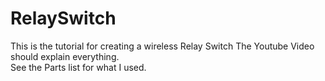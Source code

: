 # RelaySwitch
This is the tutorial for creating a wireless Relay Switch
The Youtube Video should explain everything.  
See the Parts list for what I used.
